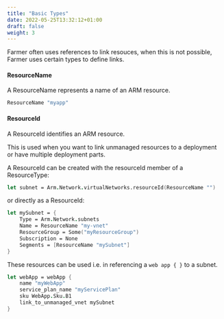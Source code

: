 ```yaml
---
title: "Basic Types"
date: 2022-05-25T13:32:12+01:00
draft: false
weight: 3
---
```

Farmer often uses references to link resouces, when this is not possible, Farmer uses certain types to define links.

#### ResourceName

A ResourceName represents a name of an ARM resource.


```fsharp
ResourceName "myapp"
```

#### ResourceId

A ResourceId identifies an ARM resource.

This is used when you want to link unmanaged resources to a deployment or have multiple deployment parts.

A ResourceId can be created with the resourceId member of a ResourceType: 

```fsharp
let subnet = Arm.Network.virtualNetworks.resourceId(ResourceName "")
```

or directly as a ResourceId:

```fsharp
let mySubnet = {
    Type = Arm.Network.subnets
    Name = ResourceName "my-vnet"
    ResourceGroup = Some("myResourceGroup")
    Subscription = None
    Segments = [ResourceName "mySubnet"]
}
```

These resources can be used i.e. in referencing a `web app { }` to a subnet.

```fsharp
let webApp = webApp {
    name "myWebApp"
    service_plan_name "myServicePlan"
    sku WebApp.Sku.B1
    link_to_unmanaged_vnet mySubnet
}
```
